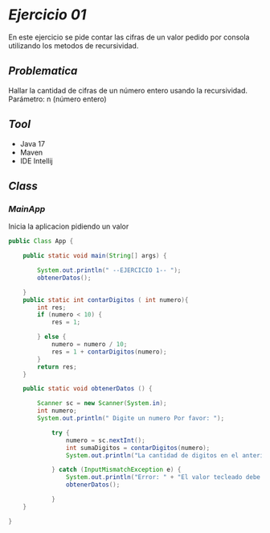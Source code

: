 # _Ejercicio 01_

En este ejercicio se pide contar las cifras de un valor pedido por consola utilizando los metodos de recursividad.

## _Problematica_
Hallar la cantidad de cifras de un número entero usando la recursividad. Parámetro: n (número entero)

## _Tool_

 - Java 17
 - Maven
 - IDE Intellij

## _Class_

### _MainApp_
Inicia la aplicacion pidiendo un valor 

```java
public Class App {

    public static void main(String[] args) {

        System.out.println(" --EJERCICIO 1-- ");
        obtenerDatos();

    }
    public static int contarDigitos ( int numero){
        int res;
        if (numero < 10) {
            res = 1;

        } else {
            numero = numero / 10;
            res = 1 + contarDigitos(numero);
        }
        return res;
    }

    public static void obtenerDatos () {

        Scanner sc = new Scanner(System.in);
        int numero;
        System.out.println(" Digite un numero Por favor: ");

            try {
                numero = sc.nextInt();
                int sumaDigitos = contarDigitos(numero);
                System.out.println("La cantidad de digitos en el anterior ejemplo es: " + sumaDigitos);

            } catch (InputMismatchException e) {
                System.out.println("Error: " + "El valor tecleado debe ser un entero");
                obtenerDatos();

            }
    }

}
